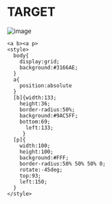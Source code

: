 # TARGET

![image](https://github.com/user-attachments/assets/d7afd56b-8577-491c-a794-50bb1d89957e)

```
<a b><a p>
<style>
  body{
    display:grid;
    background:#3166AE;
  }
  a{
    position:absolute
  }
  [b]{width:133;
    height:36;
    border-radius:50%;
    background:#9AC5FF;
    bottom:69;
      left:133;
     }
  [p]{
    width:100;
    height:100;
    background:#FFF;
    border-radius:50% 50% 50% 0;
    rotate:-45deg;
    top:93;
    left:150;
  }
</style>
```
